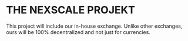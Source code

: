 # THE NEXSCALE PROJEKT

<p>This project will include our in-house exchange. Unlike other exchanges, ours will be 100% decentralized and not just for currencies.</p>

